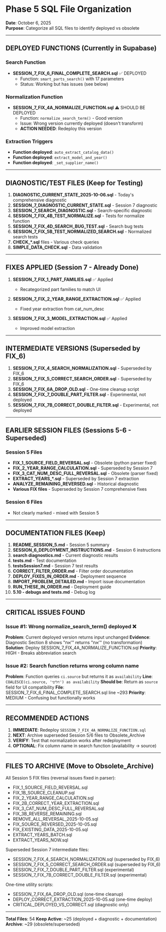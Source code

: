# Phase 5 SQL File Organization
**Date**: October 6, 2025  
**Purpose**: Categorize all SQL files to identify deployed vs obsolete

---

## DEPLOYED FUNCTIONS (Currently in Supabase)

### Search Function
- **SESSION_7_FIX_6_FINAL_COMPLETE_SEARCH.sql** ✅ DEPLOYED
  - Function: `smart_parts_search()` with 17 parameters
  - Status: Working but has issues (see below)

### Normalization Function
- **SESSION_7_FIX_4A_NORMALIZE_FUNCTION.sql** ⚠️ SHOULD BE DEPLOYED
  - Function: `normalize_search_term()` - Good version
  - Issue: Wrong version currently deployed (doesn't transform)
  - **ACTION NEEDED**: Redeploy this version

### Extraction Triggers
- **Function deployed**: `auto_extract_catalog_data()` 
- **Function deployed**: `extract_model_and_year()`
- **Function deployed**: `_set_supplier_name()`

---

## DIAGNOSTIC/TEST FILES (Keep for Testing)

1. **DIAGNOSTIC_CURRENT_STATE_2025-10-06.sql** - Today's comprehensive diagnostic
2. **SESSION_7_DIAGNOSTIC_CURRENT_STATE.sql** - Session 7 diagnostic
3. **SESSION_7_SEARCH_DIAGNOSTIC.sql** - Search-specific diagnostic
4. **SESSION_7_FIX_4B_TEST_NORMALIZE.sql** - Tests for normalize function
5. **SESSION_7_FIX_4D_SEARCH_BUG_TEST.sql** - Search bug tests
6. **SESSION_7_FIX_5B_TEST_NORMALIZED_SEARCH.sql** - Normalized search tests
7. **CHECK_*.sql** files - Various check queries
8. **SIMPLE_DATA_CHECK.sql** - Data validation

---

## FIXES APPLIED (Session 7 - Already Done)

1. **SESSION_7_FIX_1_PART_FAMILIES.sql** ✅ Applied
   - Recategorized part families to match UI
   
2. **SESSION_7_FIX_2_YEAR_RANGE_EXTRACTION.sql** ✅ Applied
   - Fixed year extraction from cat_num_desc
   
3. **SESSION_7_FIX_3_MODEL_EXTRACTION.sql** ✅ Applied
   - Improved model extraction

---

## INTERMEDIATE VERSIONS (Superseded by FIX_6)

1. **SESSION_7_FIX_4_SEARCH_NORMALIZATION.sql** - Superseded by FIX_6
2. **SESSION_7_FIX_5_CORRECT_SEARCH_ORDER.sql** - Superseded by FIX_6
3. **SESSION_7_FIX_6A_DROP_OLD.sql** - One-time cleanup script
4. **SESSION_7_FIX_7_DOUBLE_PART_FILTER.sql** - Experimental, not deployed
5. **SESSION_7_FIX_7B_CORRECT_DOUBLE_FILTER.sql** - Experimental, not deployed

---

## EARLIER SESSION FILES (Sessions 5-6 - Superseded)

### Session 5 Files
- **FIX_1_SOURCE_FIELD_REVERSAL.sql** - Obsolete (python parser fixed)
- **FIX_2_YEAR_RANGE_CALCULATION.sql** - Superseded by Session 7
- **FIX_3_CAT_NUM_DESC_FULL_REVERSAL.sql** - Obsolete (parser fixed)
- **EXTRACT_YEARS_*.sql** - Superseded by Session 7 extraction
- **ANALYZE_REMAINING_REVERSED.sql** - Historical diagnostic
- **Various FIX files** - Superseded by Session 7 comprehensive fixes

### Session 6 Files
- Not clearly marked - mixed with Session 5

---

## DOCUMENTATION FILES (Keep)

1. **README_SESSION_5.md** - Session 5 summary
2. **SESSION_6_DEPLOYMENT_INSTRUCTIONS.md** - Session 6 instructions
3. **search diagnostics.md** - Current diagnostic results
4. **tests.md** - Test documentation
5. **testsSession7.md** - Session 7 test results
6. **CORRECT_FILTER_ORDER.md** - Filter order documentation
7. **DEPLOY_FIXES_IN_ORDER.md** - Deployment sequence
8. **IMPORT_PROBLEM_DETAILED.md** - Import issue documentation
9. **RUN_THESE_IN_ORDER.md** - Deployment guide
10. **5.10 - debugs and tests.md** - Debug log

---

## CRITICAL ISSUES FOUND

### Issue #1: Wrong normalize_search_term() deployed ❌
**Problem**: Current deployed version returns input unchanged
**Evidence**: Diagnostic Section 8 shows "אח'" returns "אח'" (no transformation)
**Solution**: Deploy SESSION_7_FIX_4A_NORMALIZE_FUNCTION.sql
**Priority**: HIGH - Breaks abbreviation search

### Issue #2: Search function returns wrong column name
**Problem**: Function queries `ci.source` but returns it as `availability`
**Line**: `COALESCE(ci.source, 'חליפי') as availability`
**Should be**: Return as `source` field for UI compatibility
**File**: SESSION_7_FIX_6_FINAL_COMPLETE_SEARCH.sql line ~293
**Priority**: MEDIUM - Confusing but functionally works

---

## RECOMMENDED ACTIONS

1. **IMMEDIATE**: Redeploy `SESSION_7_FIX_4A_NORMALIZE_FUNCTION.sql`
2. **NEXT**: Archive superseded Session 5/6 files to Obsolete_Archive
3. **VERIFY**: Test that normalization works after redeployment
4. **OPTIONAL**: Fix column name in search function (availability → source)

---

## FILES TO ARCHIVE (Move to Obsolete_Archive)

All Session 5 FIX files (reversal issues fixed in parser):
- FIX_1_SOURCE_FIELD_REVERSAL.sql
- FIX_1B_SOURCE_CLEANUP.sql  
- FIX_2_YEAR_RANGE_CALCULATION.sql
- FIX_2B_CORRECT_YEAR_EXTRACTION.sql
- FIX_3_CAT_NUM_DESC_FULL_REVERSAL.sql
- FIX_3B_REVERSE_REMAINING.sql
- REMOVE_ALL_REVERSAL_2025-10-05.sql
- FIX_SOURCE_REVERSED_2025-10-05.sql
- FIX_EXISTING_DATA_2025-10-05.sql
- EXTRACT_YEARS_BATCH.sql
- EXTRACT_YEARS_NOW.sql

Superseded Session 7 intermediate files:
- SESSION_7_FIX_4_SEARCH_NORMALIZATION.sql (superseded by FIX_6)
- SESSION_7_FIX_5_CORRECT_SEARCH_ORDER.sql (superseded by FIX_6)
- SESSION_7_FIX_7_DOUBLE_PART_FILTER.sql (experimental)
- SESSION_7_FIX_7B_CORRECT_DOUBLE_FILTER.sql (experimental)

One-time utility scripts:
- SESSION_7_FIX_6A_DROP_OLD.sql (one-time cleanup)
- DEPLOY_CORRECT_EXTRACTION_2025-10-05.sql (one-time deploy)
- CRITICAL_DEPLOYED_VS_CORRECT.sql (diagnostic only)

---

**Total Files**: 54
**Keep Active**: ~25 (deployed + diagnostic + documentation)
**Archive**: ~29 (obsolete/superseded)
